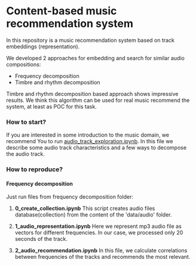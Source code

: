 # Content-based music recommendation system
In this repository is a music recommendation system based on track embeddings (representation).

We developed 2 approaches for embedding and search for similar audio compositions:
- Frequency decomposition
- Timbre and rhythm decomposition

Timbre and rhythm decomposition based approach shows impressive results. We think this algorithm can be used for real music recommend the system, at least as POC for this task.

### How to start?
If you are interested in some introduction to the music domain, we recommend You to run [audio_track_exploration.ipynb](https://github.com/SanGreel/music-recommendation-system/blob/master/audio_track_exploration.ipynb). In this file we describe some audio track characteristics and a few ways to decompose the audio track.

### How to reproduce?
#### Frequency decomposition
Just run files from frequency decomposition folder:
1. **0_create_collection.ipynb**
This script creates audio files database(collection) from the content of the 'data/audio' folder.

2. **1_audio_representation.ipynb**
Here we represent mp3 audio file as vectors for different frequencies. In our case, we processed only 20 seconds of the track.

3. **2_audio_recommendation.ipynb**
In this file, we calculate correlations between frequencies of the tracks and recommends the most relevant.
